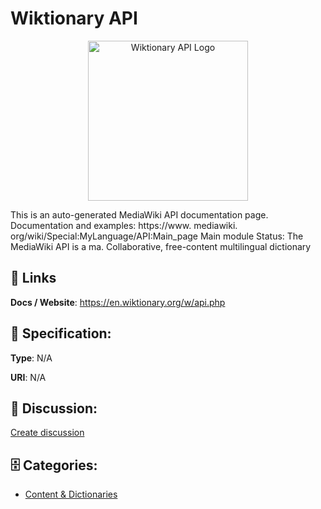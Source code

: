 # Wiktionary API
<p align="center">
    <img width="256" src="https://raw.githubusercontent.com/apis-list/apis-list/main/apis/wiktionary-api/logo_256x256.png" alt="Wiktionary API Logo"/>
</p>

This is an auto-generated MediaWiki API documentation page. Documentation and examples: https://www. mediawiki. org/wiki/Special:MyLanguage/API:Main_page Main module Status: The MediaWiki API is a ma. Collaborative, free-content multilingual dictionary

##  🔗 Links
**Docs / Website**: https://en.wiktionary.org/w/api.php

## 🧬 Specification:
**Type**: N/A

**URI**: N/A

## 💬 Discussion:
[Create discussion](https://github.com/apis-list/apis-list/discussions/new)

## 🗄️ Categories:
- [Content & Dictionaries](https://github.com/apis-list/apis-list#content--dictionaries)



